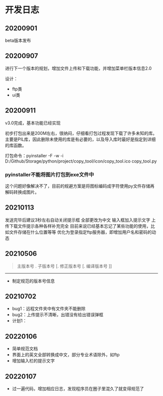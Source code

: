 # 开发日志

## 20200901
beta版本发布

## 20200907
进行下一个版本的规划，增加文件上传和下载功能，并增加菜单栏版本信息2.0

设计：
- ftp类
- ui类

## 20200911
v3.0完成，基本功能已经实现

初步打包出来是200M左右，很纳闷，仔细看打包过程发现下载了许多未知的库。
主要是PIL库，因此删除未使用的库是有必要的，以及导入库时最好是指定到详细的库函数。

打包命令：pyinstaller -F -w -i D:/Github/Storage/python/project/copy_tool/icon/copy_tool.ico copy_tool.py

### pyinstaller不能将图片打包到exe文件中
这个问题好像解决不了，目前的规避方案是将图标编码成字符使用py文件存储再解码转换成图片。

## 20210113
发送完毕后建议3秒左右自动关闭提示框
全部更改为中文
输入框加入提示文字
上传下载文件提示各种各样补充完全
目前来说已经基本忘记了某些功能的使用，比如文件存储在什么位置等等
优化为登录指定ftp服务器，即增加用户名和密码的动态

## 20210506
> 主版本号 . 子版本号 [. 修正版本号 [. 编译版本号 ]]
---
- 制定规范的版本号信息

## 20210702
- bug1：远程文件夹中有文件夹不能删除
- bug2：上传提示不清晰，出错没有给出错误弹框
- 计划1：

## 20220106
- 简单规范文档
- 界面上的英文全部转换成中文，部分专业术语除外，如ftp
- 增加输入栏的提示文字

## 20220107
- 过一遍代码，增加相应日志，发现程序员在圈子里混久了就变得规范了


